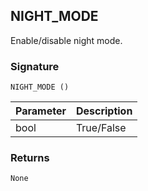 ## NIGHT\_MODE

Enable/disable night mode.


### Signature

`NIGHT_MODE ()`


| Parameter | Description |
| --- | --- |
| bool | True/False |


### Returns

`None`